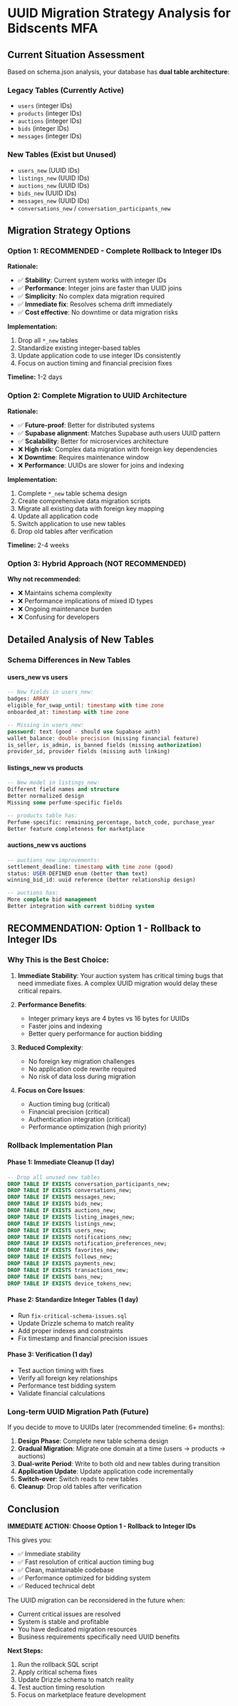 # UUID Migration Strategy Analysis for Bidscents MFA

## Current Situation Assessment

Based on schema.json analysis, your database has **dual table architecture**:

### **Legacy Tables (Currently Active)**
- `users` (integer IDs)
- `products` (integer IDs) 
- `auctions` (integer IDs)
- `bids` (integer IDs)
- `messages` (integer IDs)

### **New Tables (Exist but Unused)**
- `users_new` (UUID IDs)
- `listings_new` (UUID IDs) 
- `auctions_new` (UUID IDs)
- `bids_new` (UUID IDs)
- `messages_new` (UUID IDs)
- `conversations_new` / `conversation_participants_new`

## Migration Strategy Options

### **Option 1: RECOMMENDED - Complete Rollback to Integer IDs**

**Rationale:**
- ✅ **Stability**: Current system works with integer IDs
- ✅ **Performance**: Integer joins are faster than UUID joins
- ✅ **Simplicity**: No complex data migration required
- ✅ **Immediate fix**: Resolves schema drift immediately
- ✅ **Cost effective**: No downtime or data migration risks

**Implementation:**
1. Drop all `*_new` tables
2. Standardize existing integer-based tables
3. Update application code to use integer IDs consistently
4. Focus on auction timing and financial precision fixes

**Timeline:** 1-2 days

### **Option 2: Complete Migration to UUID Architecture**

**Rationale:**
- ✅ **Future-proof**: Better for distributed systems
- ✅ **Supabase alignment**: Matches Supabase auth.users UUID pattern
- ✅ **Scalability**: Better for microservices architecture
- ❌ **High risk**: Complex data migration with foreign key dependencies
- ❌ **Downtime**: Requires maintenance window
- ❌ **Performance**: UUIDs are slower for joins and indexing

**Implementation:**
1. Complete `*_new` table schema design
2. Create comprehensive data migration scripts
3. Migrate all existing data with foreign key mapping
4. Update all application code
5. Switch application to use new tables
6. Drop old tables after verification

**Timeline:** 2-4 weeks

### **Option 3: Hybrid Approach (NOT RECOMMENDED)**

**Why not recommended:**
- ❌ Maintains schema complexity
- ❌ Performance implications of mixed ID types
- ❌ Ongoing maintenance burden
- ❌ Confusing for developers

## Detailed Analysis of New Tables

### **Schema Differences in New Tables**

#### **users_new vs users**
```sql
-- New fields in users_new:
badges: ARRAY
eligible_for_swap_until: timestamp with time zone
onboarded_at: timestamp with time zone

-- Missing in users_new:
password: text (good - should use Supabase auth)
wallet_balance: double precision (missing financial feature)
is_seller, is_admin, is_banned fields (missing authorization)
provider_id, provider fields (missing auth linking)
```

#### **listings_new vs products**
```sql
-- New model in listings_new:
Different field names and structure
Better normalized design
Missing some perfume-specific fields

-- products table has:
Perfume-specific: remaining_percentage, batch_code, purchase_year
Better feature completeness for marketplace
```

#### **auctions_new vs auctions**
```sql
-- auctions_new improvements:
settlement_deadline: timestamp with time zone (good)
status: USER-DEFINED enum (better than text)
winning_bid_id: uuid reference (better relationship design)

-- auctions has:
More complete bid management
Better integration with current bidding system
```

## **RECOMMENDATION: Option 1 - Rollback to Integer IDs**

### **Why This is the Best Choice:**

1. **Immediate Stability**: Your auction system has critical timing bugs that need immediate fixes. A complex UUID migration would delay these critical repairs.

2. **Performance Benefits**: 
   - Integer primary keys are 4 bytes vs 16 bytes for UUIDs
   - Faster joins and indexing
   - Better query performance for auction bidding

3. **Reduced Complexity**:
   - No foreign key migration challenges
   - No application code rewrite required
   - No risk of data loss during migration

4. **Focus on Core Issues**:
   - Auction timing bug (critical)
   - Financial precision (critical)  
   - Authentication integration (critical)
   - Performance optimization (high priority)

### **Rollback Implementation Plan**

#### **Phase 1: Immediate Cleanup (1 day)**
```sql
-- Drop all unused new tables
DROP TABLE IF EXISTS conversation_participants_new;
DROP TABLE IF EXISTS conversations_new;
DROP TABLE IF EXISTS messages_new;
DROP TABLE IF EXISTS bids_new;
DROP TABLE IF EXISTS auctions_new;
DROP TABLE IF EXISTS listing_images_new;
DROP TABLE IF EXISTS listings_new;
DROP TABLE IF EXISTS users_new;
DROP TABLE IF EXISTS notifications_new;
DROP TABLE IF EXISTS notification_preferences_new;
DROP TABLE IF EXISTS favorites_new;
DROP TABLE IF EXISTS follows_new;
DROP TABLE IF EXISTS payments_new;
DROP TABLE IF EXISTS transactions_new;
DROP TABLE IF EXISTS bans_new;
DROP TABLE IF EXISTS device_tokens_new;
```

#### **Phase 2: Standardize Integer Tables (1 day)**
- Run `fix-critical-schema-issues.sql`
- Update Drizzle schema to match reality
- Add proper indexes and constraints
- Fix timestamp and financial precision issues

#### **Phase 3: Verification (1 day)**
- Test auction timing with fixes
- Verify all foreign key relationships
- Performance test bidding system
- Validate financial calculations

### **Long-term UUID Migration Path (Future)**

If you decide to move to UUIDs later (recommended timeline: 6+ months):

1. **Design Phase**: Complete new table schema design
2. **Gradual Migration**: Migrate one domain at a time (users → products → auctions)
3. **Dual-write Period**: Write to both old and new tables during transition
4. **Application Update**: Update application code incrementally
5. **Switch-over**: Switch reads to new tables
6. **Cleanup**: Drop old tables after verification

## **Conclusion**

**IMMEDIATE ACTION: Choose Option 1 - Rollback to Integer IDs**

This gives you:
- ✅ Immediate stability
- ✅ Fast resolution of critical auction timing bug
- ✅ Clean, maintainable codebase
- ✅ Performance optimized for bidding system
- ✅ Reduced technical debt

The UUID migration can be reconsidered in the future when:
- Current critical issues are resolved
- System is stable and profitable
- You have dedicated migration resources
- Business requirements specifically need UUID benefits

**Next Steps:**
1. Run the rollback SQL script
2. Apply critical schema fixes
3. Update Drizzle schema to match reality
4. Test auction timing resolution
5. Focus on marketplace feature development